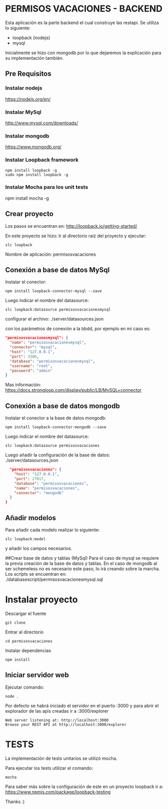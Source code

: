 # PERMISOS VACACIONES - BACKEND

Esta aplicación es la parte backend el cual construye las restapi.
Se utiliza lo siguiente:
- loopback (nodejs)
- mysql

Inicialmente se hizo con mongodb por lo que dejaremos la explicación para su implementación también.

## Pre Requisitos

### Instalar nodejs
https://nodejs.org/en/

### Instalar MySql
http://www.mysql.com/downloads/

### Instalar mongodb
https://www.mongodb.org/

### Instalar Loopback framework
```batch
npm install loopback -g
sudo npm install loopback -g
```

### Instalar Mocha para los unit tests
npm install mocha -g

## Crear proyecto

Los pasos se encuentran en:
http://loopback.io/getting-started/

En este proyecto se hizo:
Ir al directorio raíz del proyecto y ejecutar:

```batch
slc loopback
```

Nombre de aplicación: permisosvacaciones

## Conexión a base de datos MySql
Instalar el conector:
```batch
npm install loopback-connector-mysql --save
```
Luego indicar el nombre del datasource:
```batch
slc loopback:datasource permisosvacacionesmysql
```

configurar el archivo: ./server/datasources.json

con los parámetros de conexión a la bbdd, por ejemplo en mi caso es:

```json
"permisosvacacionesmysql": {
  "name": "permisosvacacionesmysql",
  "connector": "mysql",
  "host": "127.0.0.1",
  "port": 3306,
  "database": "permisosvacacionesmysql",
  "username": "root",
  "password": "admin"
}
```

Mas información:
https://docs.strongloop.com/display/public/LB/MySQL+connector

## Conexión a base de datos mongodb
Instalar el conector a la base de datos mongodb:
```batch
npm install loopback-connector-mongodb --save
```
Luego indicar el nombre del datasource:
```batch
slc loopback:datasource permisosvacaciones
```

Luego añadir la configuración de la base de datos:
./server/datasources.json
```json
  "permisosvacaciones": {
    "host": "127.0.0.1",
    "port": 27017,
    "database": "permisosvacaciones",
    "name": "permisosvacaciones",
    "connector": "mongodb"
  }
}
```

## Añadir modelos
Para añadir cada modelo realizar lo siguiente:

```batch
slc loopback:model
```

y añadir los campos necesarios.

##Crear base de datos y tablas (MySql)
Para el caso de mysql se requiere la previa creación de la base de datos y tablas.
En el caso de mongodb al ser schemeless no es necesario este paso, lo irá creando sobre la marcha.
Los scripts se encuentran en:
./databasescript/permisosvacacionesmysql.sql

# Instalar proyecto
Descargar el fuente
```batch
git clone
```

Entrar al directorio
```batch
cd permisosvacaciones
```

Instalar dependencias
```batch
npm install
```

## Iniciar servidor web
Ejecutar comando:
```batch
node .
```
Por defecto se habrá iniciado el servidor en el puerto :3000 y
para abrir el explorador de las apis creadas ir a :3000/explorer
```batch
Web server listening at: http://localhost:3000
Browse your REST API at http://localhost:3000/explorer
```

# TESTS
La implementación de tests unitarios se utilizó mocha.

Para ejecutar los tests utilizar el comando:
```batch
mocha
```

Para saber más sobre la configuración de este en un proyecto loopback ir a:
https://www.npmjs.com/package/loopback-testing

Thanks :)
